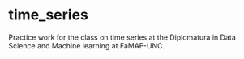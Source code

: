 # time_series
Practice work for the class on time series at the Diplomatura in Data Science and Machine learning at FaMAF-UNC.
